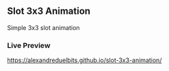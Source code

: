 ## Slot 3x3 Animation

Simple 3x3 slot animation

### Live Preview

https://alexandreduelbits.github.io/slot-3x3-animation/
